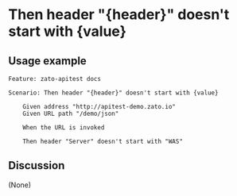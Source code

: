 
Then header "{header}" doesn't start with {value}
=============================================================================================================

Usage example
-------------

```
Feature: zato-apitest docs

Scenario: Then header "{header}" doesn't start with {value}

    Given address "http://apitest-demo.zato.io"
    Given URL path "/demo/json"

    When the URL is invoked

    Then header "Server" doesn't start with "WAS"
```

Discussion
----------

(None)